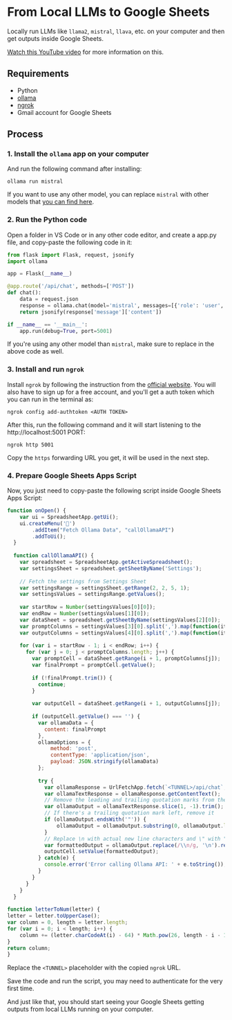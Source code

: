 # From Local LLMs to Google Sheets

Locally run LLMs like `llama2`, `mistral`, `llava`, etc. on your computer and then get outputs inside Google Sheets.

[Watch this YouTube video](https://www.youtube.com/watch?v=q6b9MIktSAc) for more information on this.

## Requirements

- Python
- [ollama](https://ollama.com/)
- [ngrok](https://ngrok.com/)
- Gmail account for Google Sheets

## Process

### 1. Install the `ollama` app on your computer

And run the following command after installing:

```
ollama run mistral
```

If you want to use any other model, you can replace `mistral` with other models that [you can find here](https://ollama.com/library).

### 2. Run the Python code

Open a folder in VS Code or in any other code editor, and create a app.py file, and copy-paste the following code in it:

```python
from flask import Flask, request, jsonify
import ollama

app = Flask(__name__)

@app.route('/api/chat', methods=['POST'])
def chat():
    data = request.json
    response = ollama.chat(model='mistral', messages=[{'role': 'user', 'content': data['content']}])
    return jsonify(response['message']['content'])

if __name__ == '__main__':
    app.run(debug=True, port=5001)
```

If you're using any other model than `mistral`, make sure to replace in the above code as well.

### 3. Install and run `ngrok`

Install `ngrok` by following the instruction from the [official website](https://ngrok.com/). You will also have to sign up for a free account, and you'll get a auth token which you can run in the terminal as:

```
ngrok config add-authtoken <AUTH TOKEN>
```

After this, run the following command and it will start listening to the http://localhost:5001 PORT:

```
ngrok http 5001
```

Copy the `https` forwarding URL you get, it will be used in the next step.

### 4. Prepare Google Sheets Apps Script

Now, you just need to copy-paste the following script inside Google Sheets Apps Script:

```javascript
function onOpen() {
    var ui = SpreadsheetApp.getUi();
    ui.createMenu('🎉')
        .addItem("Fetch Ollama Data", "callOllamaAPI")
        .addToUi();
  }
  
  function callOllamaAPI() {
    var spreadsheet = SpreadsheetApp.getActiveSpreadsheet();
    var settingsSheet = spreadsheet.getSheetByName('Settings');
  
    // Fetch the settings from Settings Sheet
    var settingsRange = settingsSheet.getRange(2, 2, 5, 1);
    var settingsValues = settingsRange.getValues();
  
    var startRow = Number(settingsValues[0][0]);
    var endRow = Number(settingsValues[1][0]);
    var dataSheet = spreadsheet.getSheetByName(settingsValues[2][0]);
    var promptColumns = settingsValues[3][0].split(',').map(function(item) { return letterToNum(item.trim()); });
    var outputColumns = settingsValues[4][0].split(',').map(function(item) { return letterToNum(item.trim()); });
  
    for (var i = startRow - 1; i < endRow; i++) {
      for (var j = 0; j < promptColumns.length; j++) {
        var promptCell = dataSheet.getRange(i + 1, promptColumns[j]);
        var finalPrompt = promptCell.getValue();
  
        if (!finalPrompt.trim()) {
          continue;
        }
  
        var outputCell = dataSheet.getRange(i + 1, outputColumns[j]);
        
        if (outputCell.getValue() === '') {
          var ollamaData = {
            content: finalPrompt
          },
          ollamaOptions = {
              method: 'post',
              contentType: 'application/json',
              payload: JSON.stringify(ollamaData)
          };
  
          try {
            var ollamaResponse = UrlFetchApp.fetch(`<TUNNEL>/api/chat`, ollamaOptions);
            var ollamaTextResponse = ollamaResponse.getContentText();
            // Remove the leading and trailing quotation marks from the JSON response and trim any leading/trailing whitespace
            var ollamaOutput = ollamaTextResponse.slice(1, -1).trim();
            // If there's a trailing quotation mark left, remove it
            if (ollamaOutput.endsWith('"')) {
                ollamaOutput = ollamaOutput.substring(0, ollamaOutput.length - 1);
            }
            // Replace \n with actual new line characters and \" with "
            var formattedOutput = ollamaOutput.replace(/\\n/g, '\n').replace(/\\"/g, '"');
            outputCell.setValue(formattedOutput);
          } catch(e) {
            console.error('Error calling Ollama API: ' + e.toString());
          }
        }
      }  
    }
  }
  
function letterToNum(letter) {
letter = letter.toUpperCase();
var column = 0, length = letter.length;
for (var i = 0; i < length; i++) {
    column += (letter.charCodeAt(i) - 64) * Math.pow(26, length - i - 1);
}
return column;
}
```

Replace the `<TUNNEL>` placeholder with the copied `ngrok` URL.

Save the code and run the script, you may need to authenticate for the very first time.

And just like that, you should start seeing your Google Sheets getting outputs from local LLMs running on your computer.